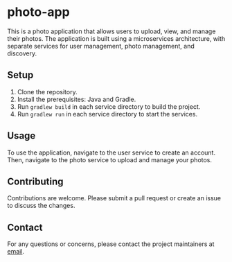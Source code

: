# photo-app

This is a photo application that allows users to upload, view, and manage their photos. The application is built using a microservices architecture, with separate services for user management, photo management, and discovery.

## Setup

1. Clone the repository.
2. Install the prerequisites: Java and Gradle.
3. Run `gradlew build` in each service directory to build the project.
4. Run `gradlew run` in each service directory to start the services.

## Usage

To use the application, navigate to the user service to create an account. Then, navigate to the photo service to upload and manage your photos.

## Contributing

Contributions are welcome. Please submit a pull request or create an issue to discuss the changes.

## Contact

For any questions or concerns, please contact the project maintainers at [email](mailto:contact@example.com).